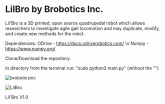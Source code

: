 # LilBro by Brobotics Inc. 

Lil'Bro is a 3D printed, open source quadrupedal robot which allows researchers to investigate agile gait locomotion and may duplicate, modify, and create new methods for the robot. 


Dependencies: 
ODrive - https://docs.odriverobotics.com/ \n
Numpy - https://www.numpy.org/

Clone/Download the repository.

In directory from the terminal run:
    "sudo python3 main.py" 
    (without the "")

  

![broboticsinc](https://user-images.githubusercontent.com/47543484/52599146-7138fc00-2e1d-11e9-9afe-07cbb3af1ec2.jpg)




![LilBro](https://user-images.githubusercontent.com/31290912/57098486-d6dfaa80-6cdf-11e9-85ec-43d3b1a3ba4f.png)

Lil'Bro V1.0
